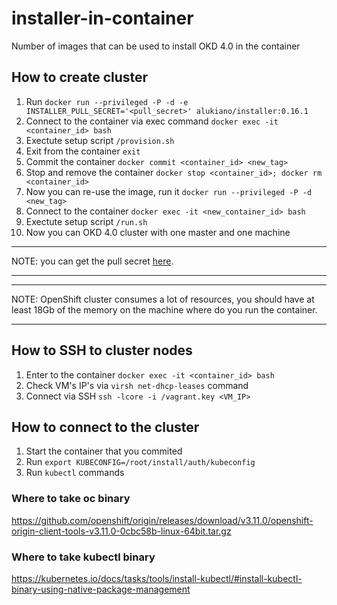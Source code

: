# installer-in-container
Number of images that can be used to install OKD 4.0 in the container

## How to create cluster

1. Run `docker run --privileged -P -d -e INSTALLER_PULL_SECRET='<pull_secret>' alukiano/installer:0.16.1`
2. Connect to the container via exec command `docker exec -it <container_id> bash`
3. Exectute setup script `/provision.sh`
4. Exit from the container `exit`
5. Commit the container `docker commit <container_id> <new_tag>`
6. Stop and remove the container `docker stop <container_id>; docker rm <container_id>`
7. Now you can re-use the image, run it `docker run --privileged -P -d <new_tag>`
8. Connect to the container `docker exec -it <new_container_id> bash`
9. Exectute setup script `/run.sh`
10. Now you can OKD 4.0 cluster with one master and one machine

***
NOTE: you can get the pull secret [here](https://developers.redhat.com/auth/realms/rhd/protocol/openid-connect/auth?client_id=uhc&redirect_uri=https%3A%2F%2Fcloud.openshift.com%2Fclusters%2Finstall%23pull-secret&state=109aa48e-1779-45d6-9bdc-c156b1e699b4&response_mode=fragment&response_type=code&scope=openid&nonce=b9fe0085-f2c9-4fd7-bd17-e8629f01bbaf).
***

***
NOTE: OpenShift cluster consumes a lot of resources, you should have at least 18Gb of the memory on the machine where do you run the container.
***

## How to SSH to cluster nodes

1. Enter to the container `docker exec -it <container_id> bash`
2. Check VM's IP's via `virsh net-dhcp-leases` command
3. Connect via SSH `ssh -lcore -i /vagrant.key <VM_IP>`

## How to connect to the cluster

1. Start the container that you commited
2. Run `export KUBECONFIG=/root/install/auth/kubeconfig`
3. Run `kubectl` commands

### Where to take oc binary

https://github.com/openshift/origin/releases/download/v3.11.0/openshift-origin-client-tools-v3.11.0-0cbc58b-linux-64bit.tar.gz

### Where to take kubectl binary

https://kubernetes.io/docs/tasks/tools/install-kubectl/#install-kubectl-binary-using-native-package-management

